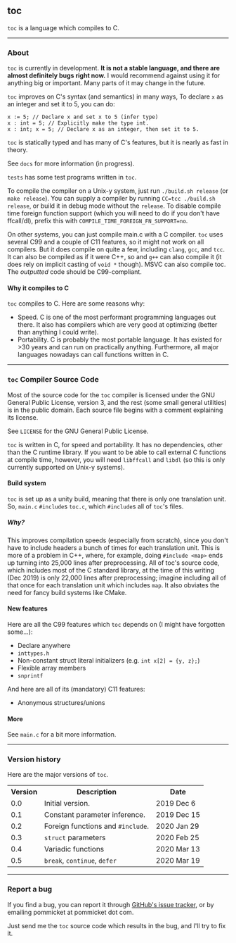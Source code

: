## toc

`toc` is a language which compiles to C.

---

### About

`toc` is currently in development. **It is not a stable language,
and there are almost definitely bugs right now.**
I would recommend against using it for anything big or important.
Many parts of it may change in the future.

`toc` improves on C's syntax (and semantics) in many ways,
To declare `x` as an integer and set it to 5,
you can do:

```
x := 5; // Declare x and set x to 5 (infer type)  
x : int = 5; // Explicitly make the type int.  
x : int; x = 5; // Declare x as an integer, then set it to 5.  
```

`toc` is statically typed and has many of C's features, but
it is nearly as fast in theory.
 
See `docs` for more information (in progress).

`tests` has some test programs written in `toc`.

To compile the compiler on a Unix-y system, just run `./build.sh release` (or `make release`). You can supply a compiler by running `CC=tcc ./build.sh release`, or build it in debug mode without the `release`. To disable compile time foreign function support (which you will need to do if you don't have ffcall/dl), prefix this with `COMPILE_TIME_FOREIGN_FN_SUPPORT=no`.

On other systems, you can just compile main.c with a C compiler. `toc` uses several C99 and a couple of C11 features, so it might not work on all compilers. But it does compile on quite a few, including `clang`, `gcc`, and `tcc`. It can also be compiled as if it were C++, so and `g++` can also compile it (it does rely on implicit casting of  `void *` though). MSVC can also compile toc. The *outputted* code should be C99-compliant.

#### Why it compiles to C

`toc` compiles to C. Here are some reasons why:

- Speed. C is one of the most performant programming languages out there. It also has compilers which are very good at optimizing (better than anything I could write). 
- Portability. C is probably the most portable language. It has existed for >30 years and can run on practically anything. Furthermore, all major languages nowadays can call functions written in C.

---

### `toc` Compiler Source Code

Most of the source code for the `toc` compiler is licensed under the GNU General Public License, version 3, and the rest (some small general utilities) is in the public domain. Each source file begins with a comment explaining its license.

See `LICENSE` for the GNU General Public License.

`toc` is written in C, for speed and portability. It has no dependencies, other than the C runtime library. If you want to be able to call external C functions at compile time, however, you will need `libffcall` and `libdl` (so this is only currently supported on Unix-y systems).

#### Build system
`toc` is set up as a unity build, meaning that there is only one translation unit. So, `main.c` `#include`s `toc.c`, which `#include`s all of `toc`'s files.
##### Why?
This improves compilation speeds (especially from scratch), since you don't have to include headers a bunch of times for each translation unit. This is more of a problem in C++, where, for example, doing `#include <map>` ends up turning into 25,000 lines after preprocessing. All of toc's source code, which includes most of the C standard library, at the time of this writing (Dec 2019) is only 22,000 lines after preprocessing; imagine including all of that once for each translation unit which includes `map`. It also obviates the need for fancy build systems like CMake.

#### New features

Here are all the C99 features which `toc` depends on (I might have forgotten some...):

- Declare anywhere
- `inttypes.h`
- Non-constant struct literal initializers (e.g. `int x[2] = {y, z};`)
- Flexible array members
- `snprintf`

And here are all of its (mandatory) C11 features:

- Anonymous structures/unions

#### More

See `main.c` for a bit more information.

---

### Version history

Here are the major versions of `toc`.

<table>
<tr><th>Version</th><th>Description</th><th>Date</th></tr>
<tr><td>0.0</td><td>Initial version.</td><td>2019 Dec 6</td></tr>
<tr><td>0.1</td><td>Constant parameter inference.</td><td>2019 Dec 15</td></tr>
<tr><td>0.2</td><td>Foreign functions and <code>#include</code>.</td><td>2020 Jan 29</td></tr>
<tr><td>0.3</td><td><code>struct</code> parameters</td><td>2020 Feb 25</td></tr>
<tr><td>0.4</td><td>Variadic functions</td><td>2020 Mar 13</td></tr>
<tr><td>0.5</td><td><code>break</code>, <code>continue</code>, <code>defer</code></td><td>2020 Mar 19</td></tr>
</table>

---

### Report a bug

If you find a bug, you can report it through [GitHub's issue tracker](https://github.com/pommicket/toc/issues), or by emailing pommicket at pommicket dot com.

Just send me the `toc` source code which results in the bug, and I'll try to fix it. 
